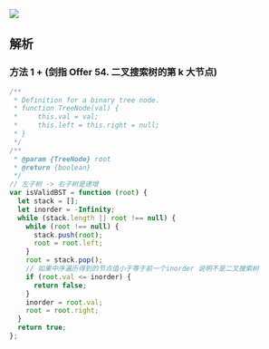 ![](https://output66.oss-cn-beijing.aliyuncs.com/img/20220225202508.png)

## 解析

### 方法 1 + (剑指 Offer 54. 二叉搜索树的第 k 大节点)

```js
/**
 * Definition for a binary tree node.
 * function TreeNode(val) {
 *     this.val = val;
 *     this.left = this.right = null;
 * }
 */
/**
 * @param {TreeNode} root
 * @return {boolean}
 */
// 左子树 -> 右子树是递增
var isValidBST = function (root) {
  let stack = [];
  let inorder = -Infinity;
  while (stack.length || root !== null) {
    while (root !== null) {
      stack.push(root);
      root = root.left;
    }
    root = stack.pop();
    // 如果中序遍历得到的节点值小于等于前一个inorder 说明不是二叉搜索树
    if (root.val <= inorder) {
      return false;
    }
    inorder = root.val;
    root = root.right;
  }
  return true;
};
```

